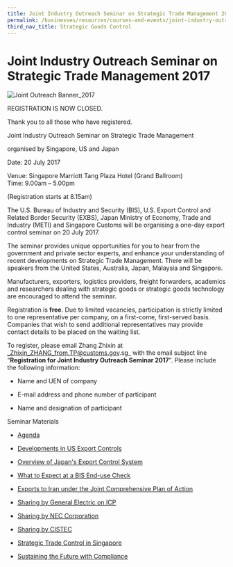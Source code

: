 ```yaml
---
title: Joint Industry Outreach Seminar on Strategic Trade Management 2017
permalink: /businesses/resources/courses-and-events/joint-industry-outreach-on-strategic-trade-management-2017
third_nav_title: Strategic Goods Control
---
```


# Joint Industry Outreach Seminar on Strategic Trade Management 2017

![Joint Outreach Banner_2017](https://www.customs.gov.sg/-/media/cus/images/business/joint-outreach-banner_2017.jpg)

REGISTRATION IS NOW CLOSED.

Thank you to all those who have registered.

Joint Industry Outreach Seminar on Strategic Trade Management

organised by Singapore, US and Japan

Date: 20 July 2017

Venue: Singapore Marriott Tang Plaza Hotel (Grand Ballroom)  
Time: 9.00am – 5.00pm

(Registration starts at 8.15am)

The U.S. Bureau of Industry and Security (BIS), U.S. Export Control and Related Border Security (EXBS), Japan Ministry of Economy, Trade and Industry (METI) and Singapore Customs will be organising a one-day export control seminar on 20 July 2017.

The seminar provides unique opportunities for you to hear from the government and private sector experts, and enhance your understanding of recent developments on Strategic Trade Management. There will be speakers from the United States, Australia, Japan, Malaysia and Singapore.

Manufacturers, exporters, logistics providers, freight forwarders, academics and researchers dealing with strategic goods or strategic goods technology are encouraged to attend the seminar.

Registration is  **free**. Due to limited vacancies, participation is strictly limited to  one  representative per company, on a first-come, first-served basis. Companies that wish to send additional representatives may provide contact details to be placed on the waiting list.

To register, please email Zhang Zhixin at  _Zhixin_ZHANG_from.TP@customs.gov.sg_  with the email subject line “**Registration for Joint Industry Outreach Seminar 2017**”. Please include the following information:

-   Name and UEN of company
    
-   E-mail address and phone number of participant
    
-   Name and designation of participant
    

Seminar Materials

-   [Agenda](https://www.customs.gov.sg/-/media/cus/files/business/strategic-goods-control/outreach-2017/agenda.pdf?la=en&hash=79D63A259469F914F3954E95840C6F118B9EE8E3)
    
-   [Developments in US Export Controls](https://www.customs.gov.sg/-/media/cus/files/business/strategic-goods-control/outreach-2017/developments-in-us-export-controls.pdf?la=en&hash=C5E43A50B2195C84C1A800F2C8F97191144F3BE2)
    
-   [Overview of Japan's Export Control System](https://www.customs.gov.sg/-/media/cus/files/business/strategic-goods-control/outreach-2017/overview-of-japans-export-control.pdf?la=en&hash=03971179B8A5F4A977825196255658DE93FE2313)
    
-   [What to Expect at a BIS End-use Check](https://www.customs.gov.sg/-/media/cus/files/business/strategic-goods-control/outreach-2017/what-to-expect-at-bis-end-use-check.pdf?la=en&hash=2830069883AD6151ED95C3D98E000105362063F9)
    
-   [Exports to Iran under the Joint Comprehensive Plan of Action](https://www.customs.gov.sg/-/media/cus/files/business/strategic-goods-control/outreach-2017/exports-to-iran-under-the-joint-comprehensive-plan-of.pdf?la=en&hash=14E7E5561D2A0AD5EE1519EDF40F72B7FFA43E57)
    
-   [Sharing by General Electric on ICP](https://www.customs.gov.sg/-/media/cus/files/business/strategic-goods-control/outreach-2017/sharing-by-general-electric-on-icp.pdf?la=en&hash=88B4C94EB3B0A3E1EEA32E18D46649ECEF6B4832)
    
-   [Sharing by NEC Corporation](https://www.customs.gov.sg/-/media/cus/files/business/strategic-goods-control/outreach-2017/sharing-by-nec-corporation.pdf?la=en&hash=4245E7004B275509B8CCA24F720279F443B3321B)
    
-   [Sharing by CISTEC](https://www.customs.gov.sg/-/media/cus/files/business/strategic-goods-control/outreach-2017/sharing-by-cistec.pdf?la=en&hash=F03522683D78B553A96F564295023D5F8B269096)
    
-   [Strategic Trade Control in Singapore](https://www.customs.gov.sg/-/media/cus/files/business/strategic-goods-control/outreach-2017/strategic-trade-control-in-singapore.pdf?la=en&hash=0CD33CB90D8F0950A7DEA65C4712097AD1268AD7)
    
-   [Sustaining the Future with Compliance](https://www.customs.gov.sg/-/media/cus/files/business/strategic-goods-control/outreach-2017/sustaining-the-future-with-compliance.pdf?la=en&hash=ACF61A53C0312A57EE3F764036F6EADA29E8D542)
